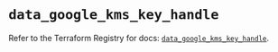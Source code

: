 # `data_google_kms_key_handle`

Refer to the Terraform Registry for docs: [`data_google_kms_key_handle`](https://registry.terraform.io/providers/hashicorp/google/6.49.1/docs/data-sources/kms_key_handle).
